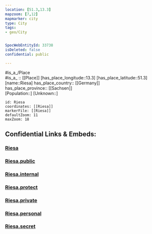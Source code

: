 ```yaml
---
location: [51.3,13.3] 
mapzoom: [7,12] 
mapmarker: city 
type: City
tags:
- geo/City


SpocWebEntityId: 33738
isDeleted: false
confidential: public

---
```

#is_a_/Place  
#is_a_ :: [[Place]] 
[has_place_longitude::13.3] 
[has_place_latitude::51.3] 
[name::Riesa] 
has_place_country:: [[Germany]]  
has_place_province:: [[Sachsen]]  
[Population::] 
[Unknown::] 


```leaflet
id: Riesa
coordinates: [[Riesa]] 
markerFile: [[Riesa]] 
defaultZoom: 11 
maxZoom: 18
```


## Confidential Links & Embeds: 

### [Riesa](/_Standards/Earth/Continent/Europe/Europe~Central/Germany/Germany~East/Sachsen/counties~Sachsen/Meißen/cities~Meißen/Riesa.md) 

### [Riesa.public](/_public/Earth/Continent/Europe/Europe~Central/Germany/Germany~East/Sachsen/counties~Sachsen/Meißen/cities~Meißen/Riesa.public.md) 

### [Riesa.internal](/_internal/Earth/Continent/Europe/Europe~Central/Germany/Germany~East/Sachsen/counties~Sachsen/Meißen/cities~Meißen/Riesa.internal.md) 

### [Riesa.protect](/_protect/Earth/Continent/Europe/Europe~Central/Germany/Germany~East/Sachsen/counties~Sachsen/Meißen/cities~Meißen/Riesa.protect.md) 

### [Riesa.private](/_private/Earth/Continent/Europe/Europe~Central/Germany/Germany~East/Sachsen/counties~Sachsen/Meißen/cities~Meißen/Riesa.private.md) 

### [Riesa.personal](/_personal/Earth/Continent/Europe/Europe~Central/Germany/Germany~East/Sachsen/counties~Sachsen/Meißen/cities~Meißen/Riesa.personal.md) 

### [Riesa.secret](/_secret/Earth/Continent/Europe/Europe~Central/Germany/Germany~East/Sachsen/counties~Sachsen/Meißen/cities~Meißen/Riesa.secret.md)

